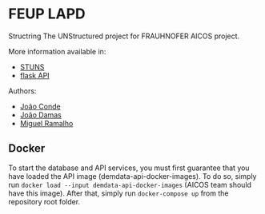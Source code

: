 # FEUP LAPD
Structring The UNStructured project for FRAUHNOFER AICOS project.

More information available in:

* [STUNS](stuns/)
* [flask API](api/)

Authors:
 * [João Conde](https://github.com/joao-conde/)
 * [João Damas](https://github.com/cyrilico)
 * [Miguel Ramalho](https://github.com/msramalho)


## Docker
To start the database and API services, you must first guarantee that you have loaded the API image (demdata-api-docker-images). To do so, simply run `docker load --input demdata-api-docker-images` (AICOS team should have this image). After that, simply run `docker-compose up` from the repository root folder.
